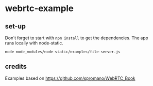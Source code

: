# webrtc-example
## set-up
Don't forget to start with `npm install` to get the dependencies.
The app runs locally with node-static.

```
node node_modules/node-static/examples/file-server.js
```

## credits
Examples based on https://github.com/spromano/WebRTC_Book

